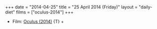 +++
date = "2014-04-25"
title = "25 April 2014 (Friday)"
layout = "daily-diet"
films = ["oculus-2014"]
+++

<ul>
<li class="entry Film">Film: <a href="/films/oculus-2014">Oculus (2014)</a> {T} +</li>
</ul>